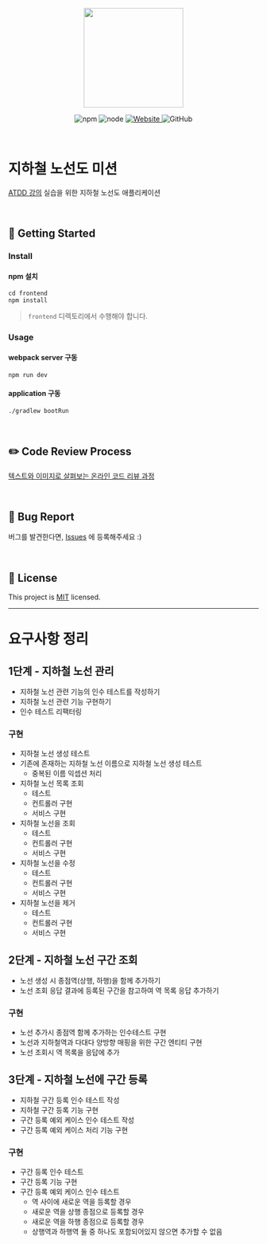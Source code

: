 <p align="center">
    <img width="200px;" src="https://raw.githubusercontent.com/woowacourse/atdd-subway-admin-frontend/master/images/main_logo.png"/>
</p>
<p align="center">
  <img alt="npm" src="https://img.shields.io/badge/npm-%3E%3D%205.5.0-blue">
  <img alt="node" src="https://img.shields.io/badge/node-%3E%3D%209.3.0-blue">
  <a href="https://edu.nextstep.camp/c/R89PYi5H" alt="nextstep atdd">
    <img alt="Website" src="https://img.shields.io/website?url=https%3A%2F%2Fedu.nextstep.camp%2Fc%2FR89PYi5H">
  </a>
  <img alt="GitHub" src="https://img.shields.io/github/license/next-step/atdd-subway-admin">
</p>

<br>

# 지하철 노선도 미션
[ATDD 강의](https://edu.nextstep.camp/c/R89PYi5H) 실습을 위한 지하철 노선도 애플리케이션

<br>

## 🚀 Getting Started

### Install
#### npm 설치
```
cd frontend
npm install
```
> `frontend` 디렉토리에서 수행해야 합니다.

### Usage
#### webpack server 구동
```
npm run dev
```
#### application 구동
```
./gradlew bootRun
```
<br>

## ✏️ Code Review Process
[텍스트와 이미지로 살펴보는 온라인 코드 리뷰 과정](https://github.com/next-step/nextstep-docs/tree/master/codereview)

<br>

## 🐞 Bug Report

버그를 발견한다면, [Issues](https://github.com/next-step/atdd-subway-admin/issues) 에 등록해주세요 :)

<br>

## 📝 License

This project is [MIT](https://github.com/next-step/atdd-subway-admin/blob/master/LICENSE.md) licensed.

---

# 요구사항 정리

## 1단계 - 지하철 노선 관리
* 지하철 노선 관련 기능의 인수 테스트를 작성하기
* 지하철 노선 관련 기능 구현하기
* 인수 테스트 리팩터링

### 구현
* 지하철 노선 생성 테스트
* 기존에 존재하는 지하철 노선 이름으로 지하철 노선 생성 테스트
    * 중복된 이름 익셉션 처리
* 지하철 노선 목록 조회
    * 테스트
    * 컨트롤러 구현
    * 서비스 구현
* 지하철 노선을 조회
    * 테스트
    * 컨트롤러 구현
    * 서비스 구현
* 지하철 노선을 수정
    * 테스트
    * 컨트롤러 구현
    * 서비스 구현
* 지하철 노선을 제거
    * 테스트
    * 컨트롤러 구현
    * 서비스 구현

## 2단계 - 지하철 노선 구간 조회
* 노선 생성 시 종점역(상행, 하행)을 함께 추가하기
* 노선 조회 응답 결과에 등록된 구간을 참고하여 역 목록 응답 추가하기

### 구현
* 노선 추가시 종점역 함께 추가하는 인수테스트 구현
* 노선과 지하철역과 다대다 양방향 매핑을 위한 구간 엔티티 구현
* 노선 조회시 역 목록을 응답에 추가

## 3단계 - 지하철 노선에 구간 등록
* 지하철 구간 등록 인수 테스트 작성
* 지하철 구간 등록 기능 구현
* 구간 등록 예외 케이스 인수 테스트 작성
* 구간 등록 예외 케이스 처리 기능 구현

### 구현
* 구간 등록 인수 테스트
* 구간 등록 기능 구현
* 구간 등록 예외 케이스 인수 테스트
  * 역 사이에 새로운 역을 등록할 경우
  * 새로운 역을 상행 종점으로 등록할 경우
  * 새로운 역을 하행 종점으로 등록할 경우
  * 상행역과 하행역 둘 중 하나도 포함되어있지 않으면 추가할 수 없음


